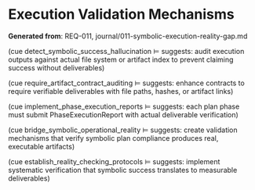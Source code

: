 # Execution Validation Mechanisms

**Generated from**: REQ-011, journal/011-symbolic-execution-reality-gap.md

(cue detect_symbolic_success_hallucination ⊨ suggests: audit execution outputs against actual file system or artifact index to prevent claiming success without deliverables)

(cue require_artifact_contract_auditing ⊨ suggests: enhance contracts to require verifiable deliverables with file paths, hashes, or artifact links)

(cue implement_phase_execution_reports ⊨ suggests: each plan phase must submit PhaseExecutionReport with actual deliverable verification)

(cue bridge_symbolic_operational_reality ⊨ suggests: create validation mechanisms that verify symbolic plan compliance produces real, executable artifacts)

(cue establish_reality_checking_protocols ⊨ suggests: implement systematic verification that symbolic success translates to measurable deliverables)
